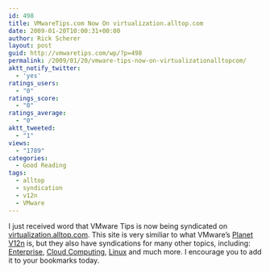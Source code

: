 ```yaml
---
id: 498
title: VMwareTips.com Now On virtualization.alltop.com
date: 2009-01-20T10:00:31+00:00
author: Rick Scherer
layout: post
guid: http://vmwaretips.com/wp/?p=498
permalink: /2009/01/20/vmware-tips-now-on-virtualizationalltopcom/
aktt_notify_twitter:
  - 'yes'
ratings_users:
  - "0"
ratings_score:
  - "0"
ratings_average:
  - "0"
aktt_tweeted:
  - "1"
views:
  - "1789"
categories:
  - Good Reading
tags:
  - alltop
  - syndication
  - v12n
  - VMware
---
```

I just received word that VMware Tips is now being syndicated on <a href="http://virtualization.alltop.com" target="_blank">virtualization.alltop.com</a>. This site is very similiar to what VMware&#8217;s <a href="http://www.vmware.com/vmtn/planet/v12n/" target="_blank">Planet V12n</a> is, but they also have syndications for many other topics, including: <a href="http://enterprise.alltop.com" target="_blank">Enterprise</a>, <a href="http://cloud-computing.alltop.com" target="_blank">Cloud Computing</a>, <a href="http://linux.alltop.com" target="_blank">Linux</a> and much more. I encourage you to add it to your bookmarks today.